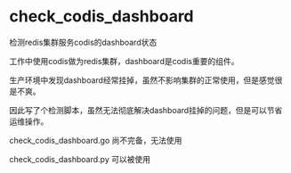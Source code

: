 # check_codis_dashboard
检测redis集群服务codis的dashboard状态

工作中使用codis做为redis集群，dashboard是codis重要的组件。

生产环境中发现dashboard经常挂掉，虽然不影响集群的正常使用，但是感觉很是不爽。

因此写了个检测脚本，虽然无法彻底解决dashboard挂掉的问题，但是可以节省运维操作。

check_codis_dashboard.go 尚不完备，无法使用

check_codis_dashboard.py 可以被使用

